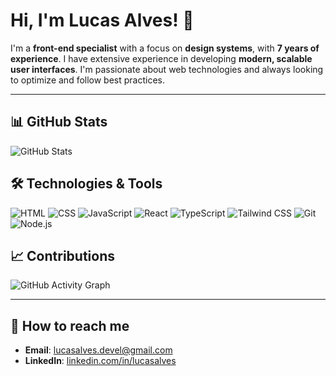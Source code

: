 # Hi, I'm Lucas Alves! 👋

I'm a **front-end specialist** with a focus on **design systems**, with **7 years of experience**. I have extensive experience in developing **modern, scalable user interfaces**. I'm passionate about web technologies and always looking to optimize and follow best practices.

---

## 📊 GitHub Stats

![GitHub Stats](https://github-readme-stats.vercel.app/api?username=LucasAlves&show_icons=true&hide_title=true&count_private=true&theme=radical)


## 🛠️ Technologies & Tools

![HTML](https://img.shields.io/badge/HTML-5-E34F26?style=flat-square&logo=html5&logoColor=white)
![CSS](https://img.shields.io/badge/CSS-3-1572B6?style=flat-square&logo=css3&logoColor=white)
![JavaScript](https://img.shields.io/badge/JavaScript-ES6-F7DF1E?style=flat-square&logo=javascript&logoColor=black)
![React](https://img.shields.io/badge/React-16.0-61DAFB?style=flat-square&logo=react&logoColor=black)
![TypeScript](https://img.shields.io/badge/TypeScript-2F74C0?style=flat-square&logo=typescript&logoColor=white)
![Tailwind CSS](https://img.shields.io/badge/Tailwind%20CSS-06B6D4?style=flat-square&logo=tailwindcss&logoColor=white)
![Git](https://img.shields.io/badge/Git-F05032?style=flat-square&logo=git&logoColor=white)
![Node.js](https://img.shields.io/badge/Node.js-339933?style=flat-square&logo=node.js&logoColor=white)


## 📈 Contributions

![GitHub Activity Graph](https://activity-graph.herokuapp.com/graph?username=LucasAlves&theme=github)

---

## 📧 How to reach me

- **Email**: lucasalves.devel@gmail.com
- **LinkedIn**: [linkedin.com/in/lucasalves]([https://www.linkedin.com/in/lucasalves](https://www.linkedin.com/in/thelucasalves/))

